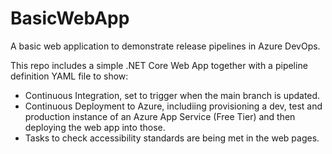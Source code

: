 # BasicWebApp
A basic web application to demonstrate release pipelines in Azure DevOps.

This repo includes a simple .NET Core Web App together with a pipeline definition YAML file to show:

- Continuous Integration, set to trigger when the main branch is updated.
- Continuous Deployment to Azure, includiing provisioning a dev, test and production instance of an Azure App Service (Free Tier) and then deploying the web app into those.
- Tasks to check accessibility standards are being met in the web pages.

